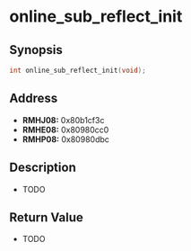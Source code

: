# online_sub_reflect_init



Synopsis
--------
```C++
int online_sub_reflect_init(void);
```



Address
-------
 * __RMHJ08:__ 0x80b1cf3c
 * __RMHE08:__ 0x80980cc0
 * __RMHP08:__ 0x80980dbc



Description
-----------
 * TODO



Return Value
------------
 * TODO
